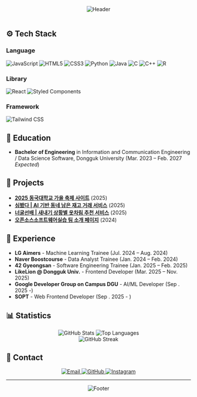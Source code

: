 <div align="center">
  <img src="https://capsule-render.vercel.app/api?type=rect&color=9b59b6&height=200&section=header&text=Park%20Won&fontSize=50&fontColor=ffffff&fontAlignY=50" alt="Header" />
</div>

<br>

## ⚙️ Tech Stack

### Language

<img src="https://img.shields.io/badge/JavaScript-F7DF1E?style=flat-square&logo=javascript&logoColor=black" alt="JavaScript" /> <img src="https://img.shields.io/badge/HTML5-E34F26?style=flat-square&logo=html5&logoColor=white" alt="HTML5" /> <img src="https://img.shields.io/badge/CSS3-1572B6?style=flat-square&logo=css3&logoColor=white" alt="CSS3" /> <img src="https://img.shields.io/badge/Python-3776AB?style=flat-square&logo=python&logoColor=white" alt="Python" /> <img src="https://img.shields.io/badge/Java-ED8B00?style=flat-square&logo=openjdk&logoColor=white" alt="Java" /> <img src="https://img.shields.io/badge/C-00599C?style=flat-square&logo=c&logoColor=white" alt="C" /> <img src="https://img.shields.io/badge/C%2B%2B-00599C?style=flat-square&logo=c%2B%2B&logoColor=white" alt="C++" /> <img src="https://img.shields.io/badge/R-276DC3?style=flat-square&logo=r&logoColor=white" alt="R" />

### Library

<img src="https://img.shields.io/badge/React-61DAFB?style=flat-square&logo=react&logoColor=black" alt="React" /> <img src="https://img.shields.io/badge/styled--components-DB7093?style=flat-square&logo=styled-components&logoColor=white" alt="Styled Components" />

### Framework

<img src="https://img.shields.io/badge/Tailwind_CSS-38B2AC?style=flat-square&logo=tailwind-css&logoColor=white" alt="Tailwind CSS" />

<br>

## 📍 Education

- **Bachelor of Engineering** in Information and Communication Engineering / Data Science Software, Dongguk University (Mar. 2023 – Feb. 2027 _Expected_)

## 🚀 Projects

- [**2025 동국대학교 가을 축제 사이트**](https://github.com/LikeLion-at-DGU/2025_fall_festival_front.git) (2025)
- [**심봤다 | AI 기반 동네 남은 재고 거래 서비스**](https://github.com/wonpark1/2025-hackathon-5-simbatda-frontend.git) (2025)
- [**너굴선배 | 새내기 상황별 옷차림 추천 서비스**](https://github.com/wonpark1/2025-simba-1---.git) (2025)
- [**오픈소스소프트웨어실습 팀 소개 페이지**](https://github.com/wonpark1/2025-1-OSSPrac-BeefFried-03.git) (2024)

## 💼 Experience

- **LG Aimers** - Machine Learning Trainee (Jul. 2024 – Aug. 2024)
- **Naver Boostcourse** - Data Analyst Trainee (Jan. 2024 – Feb. 2024)
- **42 Gyeongsan** - Software Engineering Trainee (Jan. 2025 – Feb. 2025)
- **LikeLion @ Dongguk Univ.** - Frontend Developer (Mar. 2025 – Nov. 2025)
- **Google Developer Group on Campus DGU** - AI/ML Developer (Sep . 2025 -)
- **SOPT** - Web Frontend Developer (Sep . 2025 - )

## 📊 Statistics

<div align="center">
  <img src="https://github-readme-stats.vercel.app/api?username=wonpark1&show_icons=true&theme=default&hide_border=false&count_private=true&include_all_commits=true" alt="GitHub Stats" />
  <img src="https://github-readme-stats.vercel.app/api/top-langs/?username=wonpark1&layout=compact&theme=default&hide_border=false&langs_count=8" alt="Top Languages" />
</div>

<div align="center">
  <img src="https://github-readme-streak-stats.herokuapp.com/?user=wonpark1&theme=default&hide_border=false" alt="GitHub Streak" />
</div>

## 📧 Contact

<div align="center">
  <a href="mailto:qkrdnjs0323@gmail.com">
    <img src="https://img.shields.io/badge/Email-qkrdnjs0323@gmail.com-red?style=flat-square&logo=gmail&logoColor=white" alt="Email" />
  </a>
  <a href="https://github.com/wonpark1">
    <img src="https://img.shields.io/badge/GitHub-wonpark1-black?style=flat-square&logo=github&logoColor=white" alt="GitHub" />
  </a>
  <a href="https://www.instagram.com/qkr.won/">
    <img src="https://img.shields.io/badge/Instagram-qkr.won-pink?style=flat-square&logo=instagram&logoColor=white" alt="Instagram" />
  </a>
</div>

---

<div align="center">
  <img src="https://capsule-render.vercel.app/api?type=rect&color=9b59b6&height=100&section=footer" alt="Footer" />
</div>
